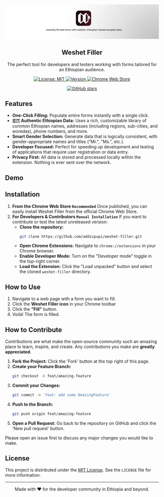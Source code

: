 <p align="center">
  
  <picture>
    <source srcset="./banner-dark.png" media="(prefers-color-scheme: dark)">
    <source srcset="./banner.png" media="(prefers-color-scheme: light)">
    <img src="./banner.png" alt="Weshet Filler Logo">
  </picture>

  <h2 align="center">Weshet Filler</h2>
  <p align="center">The perfect tool for developers and testers working with forms tailored for an Ethiopian audience.</p>
</p>

<div align="center">
  <!-- Badges - Replace placeholders once you have them -->
  <a href="https://github.com/your-username/weshet-filler/blob/main/LICENSE">
    <img src="https://img.shields.io/badge/License-MIT-blue.svg" alt="License: MIT">
  </a>
  <a href="#">
    <img src="https://img.shields.io/badge/Version-v0.1--beta-orange.svg" alt="Version">
  </a>
  <a href="[YOUR_CHROME_STORE_LINK_HERE]">
    <img src="https://img.shields.io/chrome-web-store/v/your-extension-id?label=chrome%20web%20store&color=green" alt="Chrome Web Store">
  </a>

  [![GitHub stars](https://img.shields.io/github/stars/addispupi/weshet-filler)](https://github.com/addispupi/weshet-filler/stargazers)

</div>


## Features
* **One-Click Filling:** Populate entire forms instantly with a single click.
* **🇪🇹 Authentic Ethiopian Data:** Uses a rich, customizable library of common Ethiopian names, addresses (including regions, sub-cities, and woredas), phone numbers, and more.
* **Smart Gender Selection:** Generate data that is logically consistent, with gender-appropriate names and titles ("Mr.", "Ms.", etc.).
* **Developer Focused:** Perfect for speeding up development and testing of applications that require user registration or data entry.
* **Privacy First:** All data is stored and processed locally within the extension. Nothing is ever sent over the network.

## Demo

## Installation

1. **From the Chrome Web Store `Recommended`**
Once published, you can easily install Weshet Filler from the official Chrome Web Store.
2. **For Developers & Contributors  `Manual Installation`**
If you want to contribute or test the latest unreleased version:
    - **Clone the repository:**
      ```bash
      git clone https://github.com/addispupi/weshet-filler.git
      ```
    - **Open Chrome Extensions:** Navigate to `chrome://extensions` in your Chrome browser.
    - **Enable Developer Mode:** Turn on the "Developer mode" toggle in the top-right corner.
    - **Load the Extension:** Click the "Load unpacked" button and select the cloned `weshet-filler` directory.

## How to Use
1.  Navigate to a web page with a form you want to fill.
2.  Click the **Weshet Filler icon** in your Chrome toolbar
3.  Click the **"Fill"** button.
4.  Voilà! The form is filled.

## How to Contribute
Contributions are what make the open-source community such an amazing place to learn, inspire, and create. Any contributions you make are **greatly appreciated**.

1.  **Fork the Project:** Click the 'Fork' button at the top right of this page.
2.  **Create your Feature Branch:**
    ```bash
    git checkout -b feat/amazing-feature
    ```
3.  **Commit your Changes:**
    ```bash
    git commit -m 'feat: add some AmazingFeature'
    ```
4.  **Push to the Branch:**
    ```bash
    git push origin feat/amazing-feature
    ```
5.  **Open a Pull Request:** Go back to the repository on GitHub and click the 'New pull request' button.

Please open an issue first to discuss any major changes you would like to make.

## License
This project is distributed under the [MIT License](LICENSE). See the `LICENSE` file for more information.

---

<div align="center">
  Made with ❤️ for the developer community in Ethiopia and beyond.
</div>
